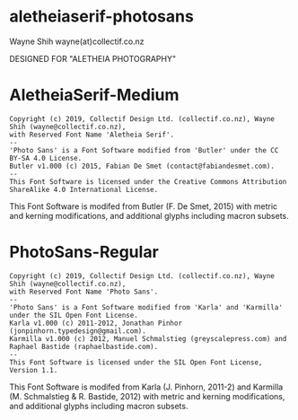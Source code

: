 # aletheiaserif-photosans

Wayne Shih
wayne(at)collectif.co.nz

DESIGNED FOR "ALETHEIA PHOTOGRAPHY" 
 
# AletheiaSerif-Medium
    Copyright (c) 2019, Collectif Design Ltd. (collectif.co.nz), Wayne Shih (wayne@collectif.co.nz), 
    with Reserved Font Name 'Aletheia Serif'. 
    -- 
    'Photo Sans' is a Font Software modified from 'Butler' under the CC BY-SA 4.0 License. 
    Butler v1.000 (c) 2015, Fabian De Smet (contact@fabiandesmet.com). 
    --
    This Font Software is licensed under the Creative Commons Attribution ShareAlike 4.0 International License.

This Font Software is modifed from Butler (F. De Smet, 2015) with metric and kerning modifications, and additional glyphs including macron subsets. 

# PhotoSans-Regular
    Copyright (c) 2019, Collectif Design Ltd. (collectif.co.nz), Wayne Shih (wayne@collectif.co.nz), 
    with Reserved Font Name 'Photo Sans'. 
    -- 
    'Photo Sans' is a Font Software modified from 'Karla' and 'Karmilla' under the SIL Open Font License. 
    Karla v1.000 (c) 2011-2012, Jonathan Pinhor (jonpinhorn.typedesign@gmail.com). 
    Karmilla v1.000 (c) 2012, Manuel Schmalstieg (greyscalepress.com) and Raphael Bastide (raphaelbastide.com). 
    --
    This Font Software is licensed under the SIL Open Font License, Version 1.1.

This Font Software is modifed from Karla (J. Pinhorn, 2011-2) and Karmilla (M. Schmalstieg & R. Bastide, 2012) with metric and kerning modifications, and additional glyphs including macron subsets. 